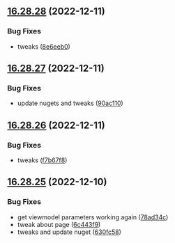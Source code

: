 ## [16.28.28](https://github.com/phandcock/GrampsView/compare/v16.28.27...v16.28.28) (2022-12-11)


### Bug Fixes

* tweaks ([8e6eeb0](https://github.com/phandcock/GrampsView/commit/8e6eeb04ee48888cdd794cbd357db52c92018fc8))



## [16.28.27](https://github.com/phandcock/GrampsView/compare/v16.28.26...v16.28.27) (2022-12-11)


### Bug Fixes

* update nugets and tweaks ([90ac110](https://github.com/phandcock/GrampsView/commit/90ac1107d259d29bd6e869564abfedc3a69a7aac))



## [16.28.26](https://github.com/phandcock/GrampsView/compare/v16.28.25...v16.28.26) (2022-12-11)


### Bug Fixes

* tweaks ([f7b67f8](https://github.com/phandcock/GrampsView/commit/f7b67f80ce7abffbef2c1d7cbbe6c01c92b4d369))



## [16.28.25](https://github.com/phandcock/GrampsView/compare/v16.28.24...v16.28.25) (2022-12-10)


### Bug Fixes

* get viewmodel parameters working again ([78ad34c](https://github.com/phandcock/GrampsView/commit/78ad34c86657d6f6ac99b7ec5bdac9fef1489719))
* tweak about page ([6c443f9](https://github.com/phandcock/GrampsView/commit/6c443f9d0ecb8672711b367660f8cdd38699704f))
* tweaks and update nuget ([630fc58](https://github.com/phandcock/GrampsView/commit/630fc585b3452248a63c475cb5430bf1f51ede71))



